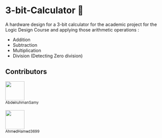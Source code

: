 ﻿# 3-bit-Calculator 🧮
A hardware design for a 3-bit calculator for the academic project for the Logic Design Course and applying those arithmetic operations :
 - Addition
 - Subtraction
 - Multiplication
 - Division (Detecting Zero division)


## Contributors
 [<img src="https://github.com/AbdelruhmanSamy.png" width="60px;"/><br /><sub>AbdelruhmanSamy</sub>](https://github.com/AbdelruhmanSamy/)<br/><br/>
 [<img src="https://github.com/AhmedHamed3699.png" width="60px;"/><br /><sub>AhmedHamed3699</sub>](https://github.com/AhmedHmaed3699/)
